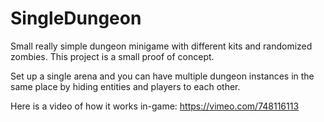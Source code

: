 # SingleDungeon
Small really simple dungeon minigame with different kits and randomized zombies.
This project is a small proof of concept.

Set up a single arena and you can have multiple dungeon instances in the same place by hiding entities and players to each other.

Here is a video of how it works in-game:
https://vimeo.com/748116113
